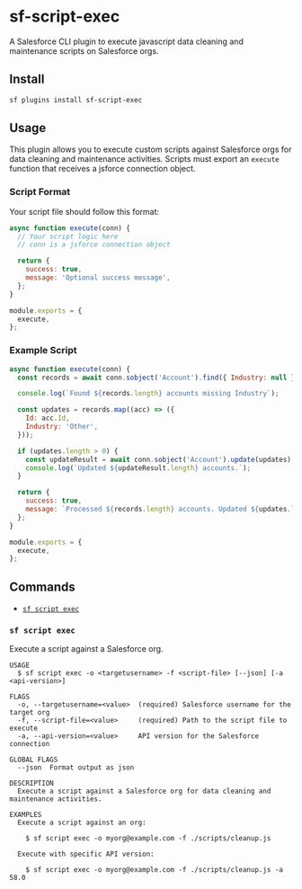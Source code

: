 # sf-script-exec

A Salesforce CLI plugin to execute javascript data cleaning and maintenance scripts on Salesforce orgs.

## Install

```bash
sf plugins install sf-script-exec
```

## Usage

This plugin allows you to execute custom scripts against Salesforce orgs for data cleaning and maintenance activities. Scripts must export an `execute` function that receives a jsforce connection object.

### Script Format

Your script file should follow this format:

```javascript
async function execute(conn) {
  // Your script logic here
  // conn is a jsforce connection object

  return {
    success: true,
    message: 'Optional success message',
  };
}

module.exports = {
  execute,
};
```

### Example Script

```javascript
async function execute(conn) {
  const records = await conn.sobject('Account').find({ Industry: null }).execute();

  console.log(`Found ${records.length} accounts missing Industry`);

  const updates = records.map((acc) => ({
    Id: acc.Id,
    Industry: 'Other',
  }));

  if (updates.length > 0) {
    const updateResult = await conn.sobject('Account').update(updates);
    console.log(`Updated ${updateResult.length} accounts.`);
  }

  return {
    success: true,
    message: `Processed ${records.length} accounts. Updated ${updates.length} accounts with Industry set to 'Other'.`,
  };
}

module.exports = {
  execute,
};
```

## Commands

- [`sf script exec`](#sf-script-exec)

### `sf script exec`

Execute a script against a Salesforce org.

```
USAGE
  $ sf script exec -o <targetusername> -f <script-file> [--json] [-a <api-version>]

FLAGS
  -o, --targetusername=<value>  (required) Salesforce username for the target org
  -f, --script-file=<value>     (required) Path to the script file to execute
  -a, --api-version=<value>     API version for the Salesforce connection

GLOBAL FLAGS
  --json  Format output as json

DESCRIPTION
  Execute a script against a Salesforce org for data cleaning and maintenance activities.

EXAMPLES
  Execute a script against an org:

    $ sf script exec -o myorg@example.com -f ./scripts/cleanup.js

  Execute with specific API version:

    $ sf script exec -o myorg@example.com -f ./scripts/cleanup.js -a 58.0
```
